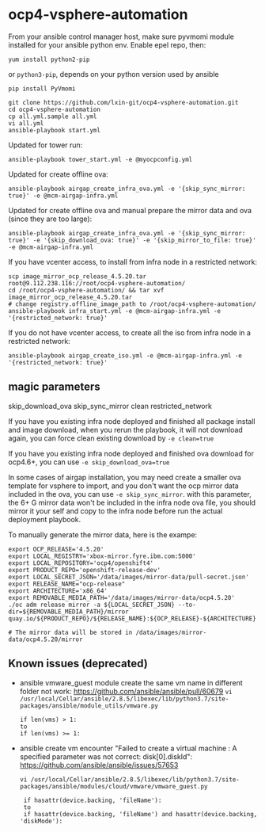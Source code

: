 # ocp4-vsphere-automation

From your ansible control manager host, make sure pyvmomi module installed for your ansible python env.
Enable epel repo, then:
```
yum install python2-pip
```
or `python3-pip`, depends on your python version used by ansible
```
pip install PyVmomi
```

```
git clone https://github.com/lxin-git/ocp4-vsphere-automation.git
cd ocp4-vsphere-automation
cp all.yml.sample all.yml
vi all.yml
ansible-playbook start.yml
```
Updated for tower run:
```
ansible-playbook tower_start.yml -e @myocpconfig.yml
```

Updated for create offline ova:
```
ansible-playbook airgap_create_infra_ova.yml -e '{skip_sync_mirror: true}' -e @mcm-airgap-infra.yml
```
Updated for create offline ova and manual prepare the mirror data and ova (since they are too large):
```
ansible-playbook airgap_create_infra_ova.yml -e '{skip_sync_mirror: true}' -e '{skip_download_ova: true}' -e '{skip_mirror_to_file: true}' -e @mcm-airgap-infra.yml
```


If you have vcenter access, to install from infra node in a restricted network:
```
scp image_mirror_ocp_release_4.5.20.tar root@9.112.238.116://root/ocp4-vsphere-automation/
cd /root/ocp4-vsphere-automation/ && tar xvf image_mirror_ocp_release_4.5.20.tar
# change registry.offline_image_path to /root/ocp4-vsphere-automation/
ansible-playbook infra_start.yml -e @mcm-airgap-infra.yml -e '{restricted_network: true}'
```
If you do not have vcenter access, to create all the iso from infra node in a restricted network:
```
ansible-playbook airgap_create_iso.yml -e @mcm-airgap-infra.yml -e '{restricted_network: true}'
```


## magic parameters
skip_download_ova
skip_sync_mirror
clean
restricted_network

If you have you existing infra node deployed and finished all package install and image download, when you rerun the playbook, it will not download again, you can force clean existing download by `-e clean=true`

If you have you existing infra node deployed and finished ova download for ocp4.6+, you can use `-e skip_download_ova=true`

In some cases of airgap installation, you may need create a smaller ova template for vsphere to import, and you don't want the ocp mirror data included in the ova, you can use `-e skip_sync_mirror`. with this parameter, the 6+ G mirror data won't be included in the infra node ova file, you should mirror it your self and copy to the infra node before run the actual deployment playbook.

To manually generate the mirror data, here is the exampe:
```
export OCP_RELEASE='4.5.20'
export LOCAL_REGISTRY='xbox-mirror.fyre.ibm.com:5000'
export LOCAL_REPOSITORY='ocp4/openshift4'
export PRODUCT_REPO='openshift-release-dev'
export LOCAL_SECRET_JSON='/data/images/mirror-data/pull-secret.json'
export RELEASE_NAME="ocp-release"
export ARCHITECTURE='x86_64'
export REMOVABLE_MEDIA_PATH='/data/images/mirror-data/ocp4.5.20'
./oc adm release mirror -a ${LOCAL_SECRET_JSON} --to-dir=${REMOVABLE_MEDIA_PATH}/mirror quay.io/${PRODUCT_REPO}/${RELEASE_NAME}:${OCP_RELEASE}-${ARCHITECTURE}

# The mirror data will be stored in /data/images/mirror-data/ocp4.5.20/mirror
```


## Known issues (deprecated)

- ansible vmware_guest module create the same vm name in different folder not work: https://github.com/ansible/ansible/pull/60679
  `vi /usr/local/Cellar/ansible/2.8.5/libexec/lib/python3.7/site-packages/ansible/module_utils/vmware.py`
  ```
  if len(vms) > 1:
  to
  if len(vms) >= 1:
  ```

- ansible create vm encounter "Failed to create a virtual machine : A specified parameter was not correct: disk[0].diskId": https://github.com/ansible/ansible/issues/57653

  `vi /usr/local/Cellar/ansible/2.8.5/libexec/lib/python3.7/site-packages/ansible/modules/cloud/vmware/vmware_guest.py`
  ```
   if hasattr(device.backing, 'fileName'):
   to
   if hasattr(device.backing, 'fileName') and hasattr(device.backing, 'diskMode'):
  ```
